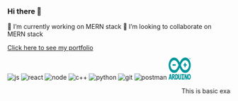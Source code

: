 ### Hi there 👋

🔭 I’m currently working on MERN stack
👯 I’m looking to collaborate on MERN stack

<!--
**BikrantaS/BikrantaS** is a ✨ _special_ ✨ repository because its `README.md` (this file) appears on your GitHub profile.

Here are some ideas to get you started:

- 🔭 I’m currently working on ...
- 🌱 I’m currently learning ...
- 
👯 I’m looking to collaborate on MERN stack
- 🤔 I’m looking for help with ...
- 💬 Ask me about ...
- 📫 How to reach me: ...
- 😄 Pronouns: ...
- ⚡ Fun fact: ...
-->



[Click here to see my portfolio](https://bikrantasarkar.netlify.app "Bikranta's website")


<p align="left">
 <img src="https://github.com/gilbarbara/logos/blob/master/logos/javascript.svg" alt="js" width="50" height="50"/>
  <img src="https://github.com/gilbarbara/logos/blob/master/logos/react.svg" alt="react" width="50" height="50"/>
  <img src="https://github.com/gilbarbara/logos/blob/master/logos/nodejs-icon.svg" alt="node" width="50" height="50"/>
  <img src="https://github.com/gilbarbara/logos/blob/master/logos/c-plusplus.svg" alt="c++"width="50" height="50"/>
  <img src="https://github.com/gilbarbara/logos/blob/master/logos/python.svg" alt="python" width="50" height="50"/>
  <img src="https://github.com/gilbarbara/logos/blob/master/logos/git-icon.svg" alt="git" width="50" height="50"/>
  <img src="https://github.com/gilbarbara/logos/blob/master/logos/postman-icon.svg" alt="postman" width="50" height="50"/>
 
 <img src="https://github.com/gilbarbara/logos/blob/master/logos/arduino.svg" alt="arduino" width="50" height="50"/>
 
 </p>
<marquee>This is basic example of marquee</marquee>
